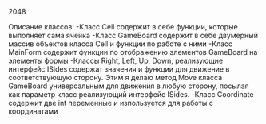 2048

Описание классов:
-Класс Cell содержит в себе функции, которые выполняет сама ячейка
-Класс GameBoard содержит в себе двумерный массив объектов класса Cell и функции по работе с ними
-Класс MainForm содержит функции по отображению элементов GameBoard на элементы формы
-Классы Right, Left, Up, Down, реализующие интерфейс ISides содержат значения и функции для движение в соответствующую сторону. Этим я делаю метод Move класса GameBoard универсальным для движения в любую сторону, посылая как параметр класс реализующий интерфейс ISides.
-Класс Coordinate содержит две int переменные и  изпользуется для работы с координатами